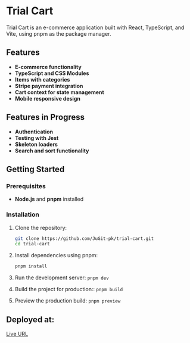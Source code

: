 # Trial Cart

Trial Cart is an e-commerce application built with React, TypeScript, and Vite, using pnpm as the package manager.

## Features

- **E-commerce functionality**
- **TypeScript and CSS Modules**
- **Items with categories**
- **Stripe payment integration**
- **Cart context for state management**
- **Mobile responsive design**

## Features in Progress

- **Authentication**
- **Testing with Jest**
- **Skeleton loaders**
- **Search and sort functionality**

## Getting Started

### Prerequisites

- **Node.js** and **pnpm** installed

### Installation

1. Clone the repository:

   ```sh
   git clone https://github.com/JuGit-pk/trial-cart.git
   cd trial-cart
   ```

2. Install dependencies using pnpm:

   ```sh
   pnpm install
   ```

3. Run the development server:
   `pnpm dev`
4. Build the project for production::
   `pnpm build`
5. Preview the production build:
   `pnpm preview`

## Deployed at:

[Live URL](https://trial-cart.vecel.app/)
